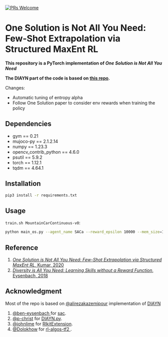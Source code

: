 [![PRs Welcome](https://img.shields.io/badge/PRs-welcome-brightgreen.svg?style=flat-square)](http://makeapullrequest.com)  

# One Solution is Not All You Need: Few-Shot Extrapolation via Structured MaxEnt RL

**This repository is a PyTorch implementation of _One Solution is Not All You Need_**

**The DIAYN part of the code is based on [this repo](https://github.com/alirezakazemipour/DIAYN-Pytorch).**

Changes:
- Automatic tuning of entropy alpha
- Follow One Solution paper to consider env rewards when training the policy

## Dependencies
- gym == 0.21
- mujoco-py == 2.1.2.14
- numpy == 1.23.3
- opencv_contrib_python == 4.6.0
- psutil == 5.9.2
- torch == 1.12.1
- tqdm == 4.64.1

## Installation
```bash
pip3 install -r requirements.txt
```

## Usage

`train.sh MountainCarContinuous-v0`:

```bash
python main_os.py --agent_name SACa --reward_epsilon 10000 --mem_size=100000 --env_name="$1" --n_skills=1 --do_train --auto_entropy_tuning --alpha 0.0
```

## Reference

1. [_One Solution is Not All You Need: Few-Shot Extrapolation via Structured MaxEnt RL_, Kumar, 2020](https://arxiv.org/abs/2010.14484)
2. [_Diversity is All You Need: Learning Skills without a Reward Function_, Eysenbach, 2018](https://arxiv.org/abs/1802.06070)

## Acknowledgment

Most of the repo is based on [@alirezakazemipour](https://github.com/alirezakazemipour) implementation of [DIAYN](https://github.com/alirezakazemipour/DIAYN-PyTorch)

1. [@ben-eysenbach ](https://github.com/ben-eysenbach) for [sac](https://github.com/ben-eysenbach/sac).
2. [@p-christ](https://github.com/p-christ) for [DIAYN.py](https://github.com/p-christ/Deep-Reinforcement-Learning-Algorithms-with-PyTorch/blob/master/agents/hierarchical_agents/DIAYN.py).
3. [@johnlime](https://github.com/johnlime) for [RlkitExtension](https://github.com/johnlime/RlkitExtension).
4. [@Dolokhow](https://github.com/Dolokhow) for [rl-algos-tf2 ](https://github.com/Dolokhow/rl-algos-tf2).
